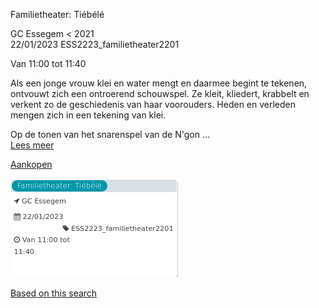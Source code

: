 Familietheater: Tiébélé

GC Essegem < 2021  
22/01/2023 ESS2223\_familietheater2201  

Van 11:00 tot 11:40

  

  

Als een jonge vrouw klei en water mengt en daarmee begint te tekenen, ontvouwt zich een ontroerend schouwspel. Ze kleit, kliedert, krabbelt en verkent zo de geschiedenis van haar voorouders. Heden en verleden mengen zich in een tekening van klei.  
  
Op de tonen van het snarenspel van de N'gon ...  
[Lees meer](https://tickets.vgc.be/activity/subscribe/ESS2223_familietheater2201)

[Aankopen](https://tickets.vgc.be/ticketingActivity/subscribe/ESS2223_familietheater2201)

![](80055.png)

[Based on this search](https://tickets.vgc.be/activity/index?&vrijeplaatsen=1&Age%5B%5D=3%2C5&entity=109)